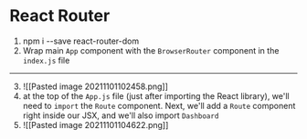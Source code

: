 # React Router

1. npm i --save react-router-dom
2. Wrap main `App` component with the `BrowserRouter` component in the `index.js` file
---
3. ![[Pasted image 20211101102458.png]]
4. at the top of the `App.js` file (just after importing the React library), we'll need to `import` the `Route` component. Next, we'll add a `Route` component right inside our JSX, and we'll also import `Dashboard`
5. ![[Pasted image 20211101104622.png]]
